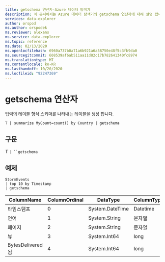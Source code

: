 ```yaml
---
title: getschema 연산자-Azure 데이터 탐색기
description: 이 문서에서는 Azure 데이터 탐색기의 getschema 연산자에 대해 설명 합니다.
services: data-explorer
author: orspod
ms.author: orspodek
ms.reviewer: alexans
ms.service: data-explorer
ms.topic: reference
ms.date: 02/13/2020
ms.openlocfilehash: 6960a737b0a71a6b921a6a58750e48f5c3fb9da0
ms.sourcegitcommit: 608539af6ab511aa11d82c17b782641340fc8974
ms.translationtype: MT
ms.contentlocale: ko-KR
ms.lasthandoff: 10/20/2020
ms.locfileid: "92247369"
---
```

# <a name="getschema-operator"></a>getschema 연산자 

입력의 테이블 형식 스키마를 나타내는 테이블을 생성 합니다.

```kusto
T | summarize MyCount=count() by Country | getschema 
```

## <a name="syntax"></a>구문

*T* `| ``getschema`

## <a name="example"></a>예제

<!-- csl: https://help.kusto.windows.net:443/Samples -->
```kusto
StormEvents
| top 10 by Timestamp
| getschema
```

|ColumnName|ColumnOrdinal|DataType|ColumnType|
|---|---|---|---|
|타임스탬프|0|System.DateTime|Datetime|
|언어|1|System.String|문자열|
|페이지|2|System.String|문자열|
|뷰|3|System.Int64|long
|BytesDelivered 됨|4|System.Int64|long
